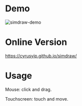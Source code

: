 # Demo

![simdraw-demo](https://user-images.githubusercontent.com/60951091/129508879-78c1a50a-0e76-4ad9-86c6-7c8223e89d68.gif)

# Online Version

https://cyrusyip.github.io/simdraw/

# Usage

Mouse: click and drag.

Touchscreen: touch and move.

